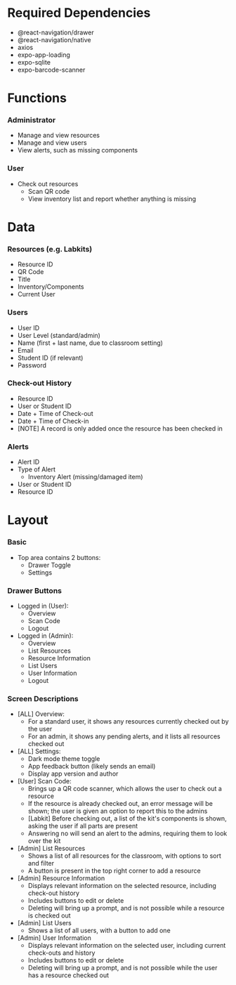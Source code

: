 # Required Dependencies
- @react-navigation/drawer
- @react-navigation/native
- axios
- expo-app-loading
- expo-sqlite
- expo-barcode-scanner

# Functions
### Administrator
- Manage and view resources
- Manage and view users
- View alerts, such as missing components

### User
- Check out resources
  - Scan QR code
  - View inventory list and report whether anything is missing

# Data
### Resources (e.g. Labkits)
- Resource ID
- QR Code
- Title
- Inventory/Components
- Current User

### Users
- User ID
- User Level (standard/admin)
- Name (first + last name, due to classroom setting)
- Email
- Student ID (if relevant)
- Password

### Check-out History
- Resource ID
- User or Student ID
- Date + Time of Check-out
- Date + Time of Check-in
- [NOTE] A record is only added once the resource has been checked in

### Alerts
- Alert ID
- Type of Alert
  - Inventory Alert (missing/damaged item)
- User or Student ID
- Resource ID

# Layout
### Basic
- Top area contains 2 buttons:
  - Drawer Toggle
  - Settings

### Drawer Buttons
- Logged in (User):
  - Overview
  - Scan Code
  - Logout
- Logged in (Admin):
  - Overview
  - List Resources
  - Resource Information
  - List Users
  - User Information
  - Logout

### Screen Descriptions
- [ALL] Overview:
  - For a standard user, it shows any resources currently checked out by the user
  - For an admin, it shows any pending alerts, and it lists all resources checked out
- [ALL] Settings:
  - Dark mode theme toggle
  - App feedback button (likely sends an email)
  - Display app version and author
- [User] Scan Code:
  - Brings up a QR code scanner, which allows the user to check out a resource
  - If the resource is already checked out, an error message will be shown; the user is given an option to report this to the admins
  - [Labkit] Before checking out, a list of the kit's components is shown, asking the user if all parts are present
  - Answering no will send an alert to the admins, requiring them to look over the kit
- [Admin] List Resources
  - Shows a list of all resources for the classroom, with options to sort and filter
  - A button is present in the top right corner to add a resource
- [Admin] Resource Information
  - Displays relevant information on the selected resource, including check-out history
  - Includes buttons to edit or delete
  - Deleting will bring up a prompt, and is not possible while a resource is checked out
- [Admin] List Users
  - Shows a list of all users, with a button to add one
- [Admin] User Information
  - Displays relevant information on the selected user, including current check-outs and history
  - Includes buttons to edit or delete
  - Deleting will bring up a prompt, and is not possible while the user has a resource checked out
